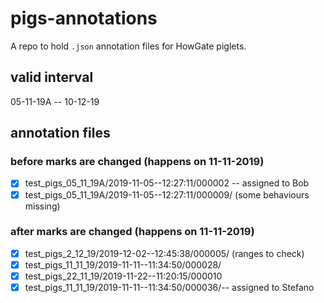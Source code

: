 # pigs-annotations
A repo to hold ``.json`` annotation files for HowGate piglets.

## valid interval
05-11-19A -- 10-12-19

## annotation files

### before marks are changed (happens on 11-11-2019)
- [X] test_pigs_05_11_19A/2019-11-05--12:27:11/000002 -- assigned to Bob
- [X] test_pigs_05_11_19A/2019-11-05--12:27:11/000009/ (some behaviours missing)

### after marks are changed (happens on 11-11-2019)
- [X] test_pigs_2_12_19/2019-12-02--12:45:38/000005/ (ranges to check)
- [X] test_pigs_11_11_19/2019-11-11--11:34:50/000028/
- [X] test_pigs_22_11_19/2019-11-22--11:20:15/000010
- [X] test_pigs_11_11_19/2019-11-11--11:34:50/000036/-- assigned to Stefano
